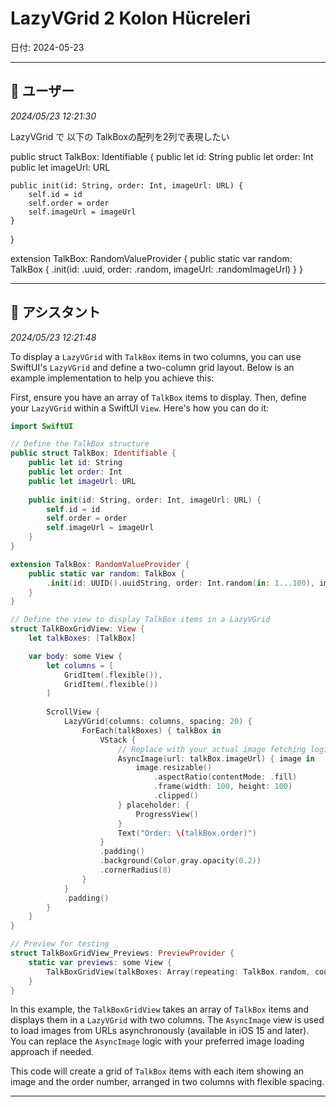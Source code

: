 # LazyVGrid 2 Kolon Hücreleri

日付: 2024-05-23

---

## 👤 ユーザー
*2024/05/23 12:21:30*

LazyVGrid で 以下の TalkBoxの配列を2列で表現したい

public struct TalkBox: Identifiable {
    public let id: String
    public let order: Int
    public let imageUrl: URL
    
    public init(id: String, order: Int, imageUrl: URL) {
        self.id = id
        self.order = order
        self.imageUrl = imageUrl
    }
}

extension TalkBox: RandomValueProvider {
    public static var random: TalkBox {
        .init(id: .uuid, order: .random, imageUrl: .randomImageUrl)
    }
}

---

## 🤖 アシスタント
*2024/05/23 12:21:48*

To display a `LazyVGrid` with `TalkBox` items in two columns, you can use SwiftUI's `LazyVGrid` and define a two-column grid layout. Below is an example implementation to help you achieve this:

First, ensure you have an array of `TalkBox` items to display. Then, define your `LazyVGrid` within a SwiftUI `View`. Here's how you can do it:

```swift
import SwiftUI

// Define the TalkBox structure
public struct TalkBox: Identifiable {
    public let id: String
    public let order: Int
    public let imageUrl: URL
    
    public init(id: String, order: Int, imageUrl: URL) {
        self.id = id
        self.order = order
        self.imageUrl = imageUrl
    }
}

extension TalkBox: RandomValueProvider {
    public static var random: TalkBox {
        .init(id: UUID().uuidString, order: Int.random(in: 1...100), imageUrl: URL(string: "https://via.placeholder.com/150")!)
    }
}

// Define the view to display TalkBox items in a LazyVGrid
struct TalkBoxGridView: View {
    let talkBoxes: [TalkBox]

    var body: some View {
        let columns = [
            GridItem(.flexible()),
            GridItem(.flexible())
        ]
        
        ScrollView {
            LazyVGrid(columns: columns, spacing: 20) {
                ForEach(talkBoxes) { talkBox in
                    VStack {
                        // Replace with your actual image fetching logic
                        AsyncImage(url: talkBox.imageUrl) { image in
                            image.resizable()
                                .aspectRatio(contentMode: .fill)
                                .frame(width: 100, height: 100)
                                .clipped()
                        } placeholder: {
                            ProgressView()
                        }
                        Text("Order: \(talkBox.order)")
                    }
                    .padding()
                    .background(Color.gray.opacity(0.2))
                    .cornerRadius(8)
                }
            }
            .padding()
        }
    }
}

// Preview for testing
struct TalkBoxGridView_Previews: PreviewProvider {
    static var previews: some View {
        TalkBoxGridView(talkBoxes: Array(repeating: TalkBox.random, count: 10))
    }
}
```

In this example, the `TalkBoxGridView` takes an array of `TalkBox` items and displays them in a `LazyVGrid` with two columns. The `AsyncImage` view is used to load images from URLs asynchronously (available in iOS 15 and later). You can replace the `AsyncImage` logic with your preferred image loading approach if needed.

This code will create a grid of `TalkBox` items with each item showing an image and the order number, arranged in two columns with flexible spacing.

---
